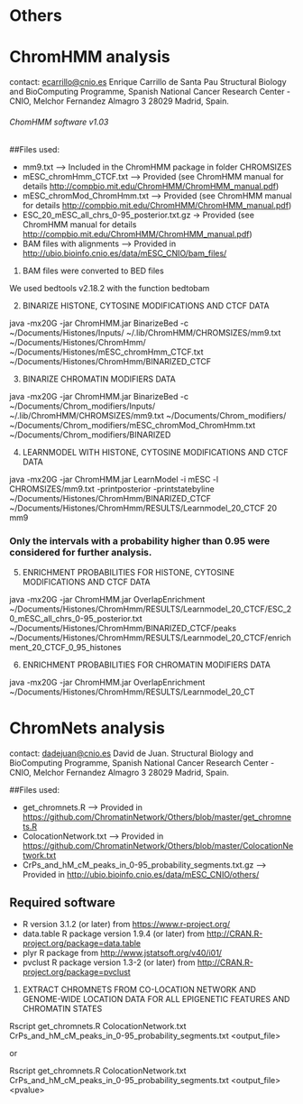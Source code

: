 # Others

# ChromHMM analysis

contact: ecarrillo@cnio.es Enrique Carrillo de Santa Pau  Structural Biology and BioComputing Programme, Spanish National Cancer Research Center - CNIO, Melchor Fernandez Almagro 3 28029 Madrid, Spain.

###### ChomHMM software v1.03

##Files used:
- mm9.txt --> Included in the ChromHMM package in folder CHROMSIZES
- mESC_chromHmm_CTCF.txt --> Provided (see ChromHMM manual for details http://compbio.mit.edu/ChromHMM/ChromHMM_manual.pdf)
- mESC_chromMod_ChromHmm.txt --> Provided (see ChromHMM manual for details http://compbio.mit.edu/ChromHMM/ChromHMM_manual.pdf)
- ESC_20_mESC_all_chrs_0-95_posterior.txt.gz -> Provided (see ChromHMM manual for details http://compbio.mit.edu/ChromHMM/ChromHMM_manual.pdf)
- BAM files with alignments --> Provided in http://ubio.bioinfo.cnio.es/data/mESC_CNIO/bam_files/


1) BAM files were converted to BED files

We used bedtools v2.18.2 with the function bedtobam

2) BINARIZE HISTONE, CYTOSINE MODIFICATIONS AND CTCF DATA

java -mx20G -jar ChromHMM.jar BinarizeBed  -c ~/Documents/Histones/Inputs/ ~/.lib/ChromHMM/CHROMSIZES/mm9.txt ~/Documents/Histones/ChromHmm/ ~/Documents/Histones/mESC_chromHmm_CTCF.txt ~/Documents/Histones/ChromHmm/BINARIZED_CTCF

3) BINARIZE CHROMATIN MODIFIERS DATA

java -mx20G -jar ChromHMM.jar BinarizeBed  -c ~/Documents/Chrom_modifiers/Inputs/ ~/.lib/ChromHMM/CHROMSIZES/mm9.txt ~/Documents/Chrom_modifiers/ ~/Documents/Chrom_modifiers/mESC_chromMod_ChromHmm.txt ~/Documents/Chrom_modifiers/BINARIZED

4) LEARNMODEL WITH HISTONE, CYTOSINE MODIFICATIONS AND CTCF DATA

java -mx20G -jar ChromHMM.jar LearnModel -i mESC -l CHROMSIZES/mm9.txt -printposterior -printstatebyline  ~/Documents/Histones/ChromHmm/BINARIZED_CTCF ~/Documents/Histones/ChromHmm/RESULTS/Learnmodel_20_CTCF 20 mm9

### Only the intervals with a probability higher than 0.95 were considered for further analysis.

5) ENRICHMENT PROBABILITIES FOR HISTONE, CYTOSINE MODIFICATIONS AND CTCF DATA

java -mx20G -jar ChromHMM.jar OverlapEnrichment ~/Documents/Histones/ChromHmm/RESULTS/Learnmodel_20_CTCF/ESC_20_mESC_all_chrs_0-95_posterior.txt ~/Documents/Histones/ChromHmm/BINARIZED_CTCF/peaks ~/Documents/Histones/ChromHmm/RESULTS/Learnmodel_20_CTCF/enrichment_20_CTCF_0_95_histones

6) ENRICHMENT PROBABILITIES FOR CHROMATIN MODIFIERS DATA

java -mx20G -jar ChromHMM.jar OverlapEnrichment ~/Documents/Histones/ChromHmm/RESULTS/Learnmodel_20_CT

# ChromNets analysis

contact: dadejuan@cnio.es David de Juan. Structural Biology and BioComputing Programme, Spanish National Cancer Research Center - CNIO, Melchor Fernandez Almagro 3 28029 Madrid, Spain.

##Files used:
-   get_chromnets.R --> Provided in https://github.com/ChromatinNetwork/Others/blob/master/get_chromnets.R
-   ColocationNetwork.txt --> Provided in https://github.com/ChromatinNetwork/Others/blob/master/ColocationNetwork.txt
- 	CrPs_and_hM_cM_peaks_in_0-95_probability_segments.txt.gz --> Provided in http://ubio.bioinfo.cnio.es/data/mESC_CNIO/others/
## Required software
-   R version 3.1.2 (or later) from https://www.r-project.org/
-   data.table R package version 1.9.4 (or later) from http://CRAN.R-project.org/package=data.table
-   plyr R package from http://www.jstatsoft.org/v40/i01/
-   pvclust R package version 1.3-2 (or later) from http://CRAN.R-project.org/package=pvclust

1) EXTRACT CHROMNETS FROM CO-LOCATION NETWORK AND GENOME-WIDE LOCATION DATA FOR ALL EPIGENETIC FEATURES AND CHROMATIN STATES

Rscript get_chromnets.R ColocationNetwork.txt CrPs_and_hM_cM_peaks_in_0-95_probability_segments.txt \<output_file\>

or

Rscript get_chromnets.R ColocationNetwork.txt CrPs_and_hM_cM_peaks_in_0-95_probability_segments.txt \<output_file\> \<pvalue\>
